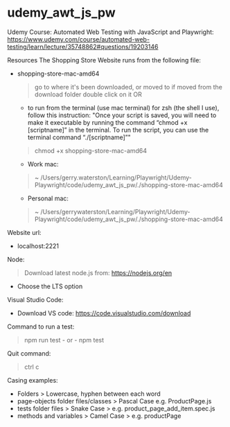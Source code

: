# udemy_awt_js_pw

Udemy Course:
Automated Web Testing with JavaScript and Playwright: https://www.udemy.com/course/automated-web-testing/learn/lecture/35748862#questions/19203146

Resources
The Shopping Store Website runs from the following file:

- shopping-store-mac-amd64

  > go to where it's been downloaded, or moved to if moved from the download folder
  > double click on it
  > OR

  - to run from the terminal (use mac terminal) for zsh (the shell I use), follow this instruction:
    "Once your script is saved, you will need to make it executable by running the command “chmod +x [scriptname]” in the terminal. To run the script, you can use the terminal command “./[scriptname]”"

  > chmod +x shopping-store-mac-amd64
  - Work mac:
  > ~ /Users/gerry.waterston/Learning/Playwright/Udemy-Playwright/code/udemy_awt_js_pw/./shopping-store-mac-amd64
  - Personal mac:
  > ~ /Users/gerrywaterston/Learning/Playwright/Udemy-Playwright/code/udemy_awt_js_pw/./shopping-store-mac-amd64

Website url:

- localhost:2221

Node:

> Download latest node.js from: https://nodejs.org/en

- Choose the LTS option

Visual Studio Code:

- Download VS code: https://code.visualstudio.com/download

Command to run a test:

> npm run test - or - npm test

Quit command:

> ctrl c

Casing examples:

- Folders > Lowercase, hyphen between each word
- page-objects folder files/classes > Pascal Case e.g. ProductPage.js
- tests folder files > Snake Case > e.g. product_page_add_item.spec.js
- methods and variables > Camel Case > e.g. productPage
